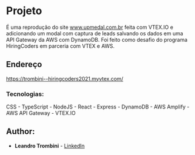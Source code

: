# Projeto



É uma reprodução do site www.upmedal.com.br feita com VTEX.IO e adicionando um modal com captura de leads salvando os dados em uma API Gateway da AWS com DynamoDB. Foi feito como desafio do programa HiringCoders em parceria com VTEX e AWS.


## Endereço


https://trombini--hiringcoders2021.myvtex.com/


### Tecnologias:

CSS -
TypeScript -
NodeJS -
React -
Express -
DynamoDB -
AWS Amplify -
AWS API Gateway -
VTEX.IO


## Author:

* **Leandro Trombini** - [LinkedIn](https://www.linkedin.com/in/leandrotrombini/)




